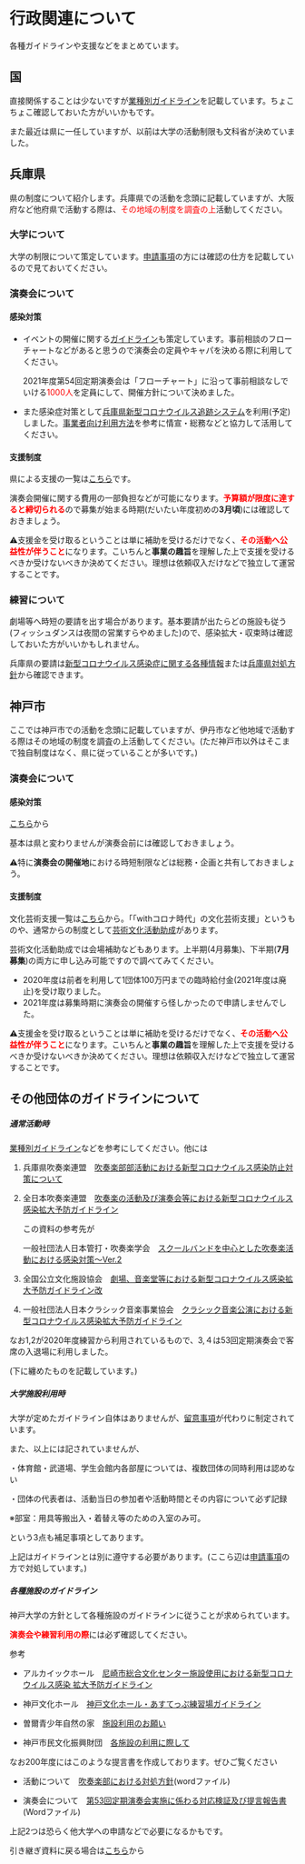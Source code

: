 # 行政関連について

各種ガイドラインや支援などをまとめています。

## 国

直接関係することは少ないですが[業種別ガイドライン](https://www.mext.go.jp/a_menu/coronavirus/mext_00028.html)を記載しています。ちょこちょこ確認しておいた方がいいかもです。

また最近は県に一任していますが、以前は大学の活動制限も文科省が決めていました。



## 兵庫県

県の制度について紹介します。兵庫県での活動を念頭に記載していますが、大阪府など他府県で活動する際は、<font color="red">その地域の制度を調査の上</font>活動してください。

### 大学について

大学の制限について策定しています。[申請事項](https://kuwo-git.github.io/covid/%E7%94%B3%E8%AB%8B%E4%BA%8B%E9%A0%85/shinsei.html)の方には確認の仕方を記載しているので見ておいてください。

### 演奏会について

#### 感染対策

- イベントの開催に関する[ガイドライン](https://web.pref.hyogo.lg.jp/kk42/daikiboibennto.html)も策定しています。事前相談のフローチャートなどがあると思うので演奏会の定員やキャパを決める際に利用してください。

  2021年度第54回定期演奏会は「フローチャート」に沿って事前相談なしでいける<font color="red">1000人</font>を定員にして、開催方針について決めました。

- また感染症対策として[兵庫県新型コロナウイルス追跡システム](https://web.pref.hyogo.lg.jp/kk39/covid19_chase.html)を利用(予定)しました。[事業者向け利用方法](https://web.pref.hyogo.lg.jp/kk39/covid19_chase01.html)を参考に情宣・総務などと協力して活用してください。

#### 支援制度

県による支援の一覧は[こちら](https://web.pref.hyogo.lg.jp/kk18/ac13_000000011.html)です。

演奏会開催に関する費用の一部負担などが可能になります。<font color="red">**予算額が限度に達すると締切られる**</font>ので募集が始まる時期(だいたい年度初めの**3月頃**)には確認しておきましょう。

⚠️支援金を受け取るということは単に補助を受けるだけでなく、<font color="red">**その活動へ公益性が伴うこと**</font>になります。こいちんと**事業の趣旨**を理解した上で支援を受けるべきか受けないべきか決めてください。理想は依頼収入だけなどで独立して運営することです。

### 練習について

劇場等へ時短の要請を出す場合があります。基本要請が出たらどの施設も従う(フィッシュダンスは夜間の営業すらやめました)ので、感染拡大・収束時は確認しておいた方がいいかもしれません。

兵庫県の要請は[新型コロナウイルス感染症に関する各種情報](https://web.pref.hyogo.lg.jp/kk03/corona/corona_info.html#yousei)または[兵庫県対処方針](https://web.pref.hyogo.lg.jp/kk03/coronataishohoushin0413.html)から確認できます。

## 神戸市

ここでは神戸市での活動を念頭に記載していますが、伊丹市など他地域で活動する際はその地域の制度を調査の上活動してください。(ただ神戸市以外はそこまで独自制度はなく、県に従っていることが多いです。)

### 演奏会について

#### 感染対策

[こちら](https://www.city.kobe.lg.jp/a56164/kurashi/activate/support/covidtaisaku.html)から

基本は県と変わりませんが演奏会前には確認しておきましょう。

⚠️特に**演奏会の開催地**における時短制限などは総務・企画と共有しておきましょう。

#### 支援制度

文化芸術支援一覧は[こちら](https://www.city.kobe.lg.jp/kanko/bunka/index.html)から。「「withコロナ時代」の文化芸術支援」というものや、通常からの制度として[芸術文化活動助成](https://www.city.kobe.lg.jp/a36708/kanko/bunka/gyose/support/top.html)があります。

芸術文化活動助成では会場補助などもあります。上半期(4月募集)、下半期(**7月募集**)の両方に申し込み可能ですので調べてみてください。

- 2020年度は前者を利用して1団体100万円までの臨時給付金(2021年度は廃止)を受け取りました。
- 2021年度は募集時期に演奏会の開催すら怪しかったので申請しませんでした。

⚠️支援金を受け取るということは単に補助を受けるだけでなく、<font color="red">**その活動へ公益性が伴うこと**</font>になります。こいちんと**事業の趣旨**を理解した上で支援を受けるべきか受けないべきか決めてください。理想は依頼収入だけなどで独立して運営することです。



## その他団体のガイドラインについて

##### 通常活動時

[業種別ガイドライン](https://www.mext.go.jp/a_menu/coronavirus/mext_00028.html)などを参考にしてください。他には

1. 兵庫県吹奏楽連盟　[吹奏楽部部活動における新型コロナウイルス感染防止対策について](https://wpmanager.buffet-group.com/wp-content/uploads/2020/06/Ver4000_200916_吹奏楽部部活動における新型コロナウイルス感染防止対策について.pdf)

2. 全日本吹奏楽連盟　[吹奏楽の活動及び演奏会等における新型コロナウイルス感染拡大予防ガイドライン](http://www.ajba.or.jp/guideline.pdf)

   この資料の参考先が　

   一般社団法人日本管打・吹奏楽学会　[スクールバンドを中心とした吹奏楽活動における感染対策～Ver.2 ](http://www.jas-wind.net/pdf/20200828COVID-19musiccultureprojectschoolband_ver2.pdf)

3. 全国公立文化施設協会　[劇場、音楽堂等における新型コロナウイルス感染拡大予防ガイドライン改](https://www.zenkoubun.jp/covid_19/files/0918covid_19.pdf)

4. 一般社団法人日本クラシック音楽事業協会　[クラシック音楽公演における新型コロナウイルス感染拡大予防ガイドライン](https://www.classic.or.jp/2020/12/blog-post.html)

 なお1,2が2020年度練習から利用されているもので、3,４は53回定期演奏会で客席の入退場に利用しました。

(下に纏めたものを記載しています。)

##### 大学施設利用時

大学が定めたガイドライン自体はありませんが、[留意事項](https://www.kobe-u.ac.jp/documents/NEWS/info/svsc/2020_10_14.pdf)が代わりに制定されています。

また、以上には記されていませんが、　　　

・体育館・武道場、学生会館内各部屋については、複数団体の同時利用は認めない

・団体の代表者は、活動当日の参加者や活動時間とその内容について必ず記録

※部室：用具等搬出入・着替え等のための入室のみ可。

という3点も補足事項としてあります。

上記はガイドラインとは別に遵守する必要があります。(ここら辺は[申請事項](https://kuwo-git.github.io/covid/%E7%94%B3%E8%AB%8B%E4%BA%8B%E9%A0%85/shinsei.html)の方で対処しています。)

##### 各種施設のガイドライン

神戸大学の方針として各種施設のガイドラインに従うことが求められています。

<font color="red">**演奏会や練習利用の際**</font>には必ず確認してください。

参考

- アルカイックホール　[尼崎市総合文化センター施設使用における新型コロナウイルス感染
   拡大予防ガイドライン](https://www.archaic.or.jp/test/system/ckfinder/userfiles/files/covid-19_guideline.pdf)

- 神戸文化ホール　[神戸文化ホール・あすてっぷ練習場ガイドライン](https://www.kobe-bunka.jp/hall/covid-19/asuteppu-guideline/)

- 曽爾青少年自然の家　[施設利用のお願い](https://soni.niye.go.jp/archives/2710)
- 神戸市民文化振興財団　[各施設の利用に際して](https://www.kobe-bunka.jp/new/__announce0424-2/)

なお200年度にはこのような提言書を作成しております。ぜひご覧ください

- 活動について　[吹奏楽部における対処方針](https://kuwo-git.github.io/covid/%E8%A1%8C%E6%94%BF%E9%96%A2%E9%80%A3/SARSCOV2_N_P_KUWO2021.docx)(wordファイル)

- 演奏会について　[第53回定期演奏会実施に係わる対応検証及び提言報告書](https://kuwo-git.github.io/covid/%E8%A1%8C%E6%94%BF%E9%96%A2%E9%80%A3/%E7%AC%AC53%E5%9B%9E%E5%AE%9A%E6%9C%9F%E6%BC%94%E5%A5%8F%E4%BC%9A%E5%AE%9F%E6%96%BD%E3%81%AB%E4%BF%82%E3%82%8F%E3%82%8B%E5%AF%BE%E5%BF%9C%E6%A4%9C%E8%A8%BC%E5%8F%8A%E3%81%B3%E6%8F%90%E8%A8%80%E5%A0%B1%E5%91%8A%E6%9B%B8.docx)(Wordファイル)

上記2つは恐らく他大学への申請などで必要になるかもです。



引き継ぎ資料に戻る場合は[こちら](https://kuwo-git.github.io/covid/)から